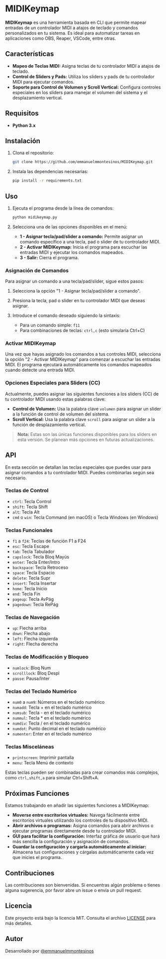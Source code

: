 # MIDIKeymap

**MIDIKeymap** es una herramienta basada en CLI que permite mapear entradas de un controlador MIDI a atajos de teclado y comandos personalizados en tu sistema. Es ideal para automatizar tareas en aplicaciones como OBS, Reaper, VSCode, entre otras.

## Características

- **Mapeo de Teclas MIDI:** Asigna teclas de tu controlador MIDI a atajos de teclado.
- **Control de Sliders y Pads:** Utiliza los sliders y pads de tu controlador MIDI para ejecutar comandos.
- **Soporte para Control de Volumen y Scroll Vertical:** Configura controles especiales en los sliders para manejar el volumen del sistema y el desplazamiento vertical.

## Requisitos

- **Python 3.x**

## Instalación

1. Clona el repositorio:

    ```bash
    git clone https://github.com/emmanuelmmontesinos/MIDIKeymap.git
    ```

2. Instala las dependencias necesarias:

    ```bash
    pip install -r requirements.txt
    ```

## Uso

1. Ejecuta el programa desde la línea de comandos:

    ```bash
    python midikeymap.py
    ```

2. Selecciona una de las opciones disponibles en el menú:

    - **1 - Asignar tecla/pad/slider a comando:** Permite asignar un comando específico a una tecla, pad o slider de tu controlador MIDI.
    - **2 - Activar MIDIKeymap:** Inicia el programa para escuchar las entradas MIDI y ejecutar los comandos mapeados.
    - **3 - Salir:** Cierra el programa.

### Asignación de Comandos

Para asignar un comando a una tecla/pad/slider, sigue estos pasos:

1. Selecciona la opción "1 - Asignar tecla/pad/slider a comando".
2. Presiona la tecla, pad o slider en tu controlador MIDI que deseas asignar.
3. Introduce el comando deseado siguiendo la sintaxis: 

   - Para un comando simple: `f11`
   - Para combinaciones de teclas: `ctrl,c` (esto simularía Ctrl+C)

### Activar MIDIKeymap

Una vez que hayas asignado los comandos a tus controles MIDI, selecciona la opción "2 - Activar MIDIKeymap" para comenzar a escuchar las entradas MIDI. El programa ejecutará automáticamente los comandos mapeados cuando detecte una entrada MIDI.

### Opciones Especiales para Sliders (CC)

Actualmente, puedes asignar las siguientes funciones a los sliders (CC) de tu controlador MIDI usando estas palabras clave:

- **Control de Volumen:** Usa la palabra clave `volumen` para asignar un slider a la función de control de volumen del sistema.
- **Scroll Vertical:** Usa la palabra clave `scroll` para asignar un slider a la función de desplazamiento vertical.

> **Nota:** Estas son las únicas funciones disponibles para los sliders en esta versión. Se planean más opciones en futuras actualizaciones.

## API

En esta sección se detallan las teclas especiales que puedes usar para asignar comandos a tu controlador MIDI. Puedes combinarlas según sea necesario.

### Teclas de Control

- `ctrl`: Tecla Control
- `shift`: Tecla Shift
- `alt`: Tecla Alt
- `cmd` o `win`: Tecla Command (en macOS) o Tecla Windows (en Windows)

### Teclas Funcionales

- `f1` a `f24`: Teclas de función F1 a F24
- `esc`: Tecla Escape
- `tab`: Tecla Tabulador
- `capslock`: Tecla Bloq Mayús
- `enter`: Tecla Enter/Intro
- `backspace`: Tecla Retroceso
- `space`: Tecla Espacio
- `delete`: Tecla Supr
- `insert`: Tecla Insertar
- `home`: Tecla Inicio
- `end`: Tecla Fin
- `pageup`: Tecla AvPág
- `pagedown`: Tecla RePág

### Teclas de Navegación

- `up`: Flecha arriba
- `down`: Flecha abajo
- `left`: Flecha izquierda
- `right`: Flecha derecha

### Teclas de Modificación y Bloqueo

- `numlock`: Bloq Num
- `scrolllock`: Bloq Despl
- `pause`: Pausa/Inter

### Teclas del Teclado Numérico

- `num0` a `num9`: Números en el teclado numérico
- `numadd`: Tecla + en el teclado numérico
- `numsub`: Tecla - en el teclado numérico
- `nummul`: Tecla * en el teclado numérico
- `numdiv`: Tecla / en el teclado numérico
- `numdot`: Punto decimal en el teclado numérico
- `numenter`: Enter en el teclado numérico

### Teclas Misceláneas

- `printscreen`: Imprimir pantalla
- `menu`: Tecla Menú de contexto

Estas teclas pueden ser combinadas para crear comandos más complejos, como `ctrl,shift,a` para simular Ctrl+Shift+A.

## Próximas Funciones

Estamos trabajando en añadir las siguientes funciones a MIDIKeymap:

- **Moverse entre escritorios virtuales:** Navega fácilmente entre escritorios virtuales utilizando los controles de tu dispositivo MIDI.
- **Abrir archivos o programas:** Asigna comandos para abrir archivos o ejecutar programas directamente desde tu controlador MIDI.
- **GUI para facilitar la configuración:** Interfaz gráfica de usuario que hará más sencilla la configuración y asignación de comandos.
- **Guardar la configuración y cargarla automáticamente al iniciar:** Almacena tus configuraciones y cárgalas automáticamente cada vez que inicies el programa.

## Contribuciones

Las contribuciones son bienvenidas. Si encuentras algún problema o tienes alguna sugerencia, por favor abre un issue o envía un pull request.

## Licencia

Este proyecto está bajo la licencia MIT. Consulta el archivo [LICENSE](LICENSE) para más detalles.

## Autor

Desarrollado por [@emmanuelmmontesinos](https://github.com/emmanuelmmontesinos)
